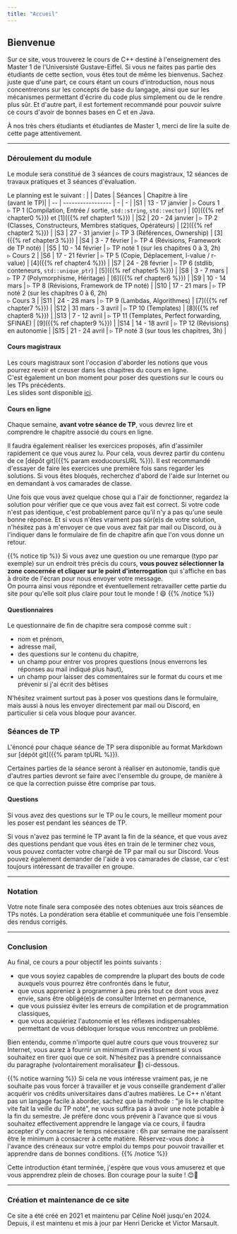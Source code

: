 ```yaml
---
title: "Accueil"
---
```


## Bienvenue

Sur ce site, vous trouverez le cours de C++ destiné à l'enseignement des Master 1 de l'Universisté Gustave-Eiffel. Si vous ne faites pas partie des étudiants de cette section, vous êtes tout de même les bienvenus. Sachez juste que d'une part, ce cours étant un cours d'introduction, nous nous concentrerons sur les concepts de base du langage, ainsi que sur les mécanismes permettant d'écrire du code plus simplement ou de le rendre plus sûr. Et d'autre part, il est fortement recommandé pour pouvoir suivre ce cours d'avoir de bonnes bases en C et en Java.

À nos très chers étudiants et étudiantes de Master 1, merci de lire la suite de cette page attentivement.

---

### Déroulement du module

Le module sera constitué de 3 séances de cours magistraux, 12 séances de travaux pratiques et 3 séances d'évaluation.

Le planning est le suivant :
|    | Dates             | Séances | Chapitre à lire <br>(avant le TP)|
| -- | ----------------- | - | - |
|S1  | 13 - 17 janvier   | ▹ Cours 1 <br> ▹ TP 1 (Compilation, Entrée / sortie, `std::string`, `std::vector`) | [0]({{% ref chapter0 %}}) et [1]({{% ref chapter1 %}})  |
|S2  | 20 - 24 janvier   | ▹ TP 2 (Classes, Constructeurs, Membres statiques, Opérateurs) |  [2]({{% ref chapter2 %}})  |
|S3  | 27 - 31 janvier   | ▹ TP 3 (Références, Ownership) | [3]({{% ref chapter3 %}}) |
|S4  | 3 - 7 février     | ▹ TP 4 (Révisions, Framework de TP noté) |
|S5  | 10 - 14 février   | ▹ TP noté 1 (sur les chapitres 0 à 3, 2h) <br> ▹ Cours 2 |
|S6  | 17 - 21 février   | ▹ TP 5 (Copie, Déplacement, l-value / r-value) | [4]({{% ref chapter4 %}}) |
|S7  | 24 - 28 février   | ▹ TP 6 (stdlib, conteneurs, `std::unique_ptr`) | [5]({{% ref chapter5 %}}) |
|S8  | 3 - 7 mars        | ▹ TP 7 (Polymorphisme, Héritage) | [6]({{% ref chapter6 %}}) | 
|S9  | 10 - 14 mars      | ▹ TP 8 (Révisions, Framework de TP noté) |
|S10 | 17 - 21 mars      | ▹ TP noté 2 (sur les chapitres 0 à 6, 2h) <br> ▹ Cours 3 |
|S11 | 24 - 28 mars      | ▹ TP 9 (Lambdas, Algorithmes) | [7]({{% ref chapter7 %}}) |
|S12 | 31 mars - 3 avril | ▹ TP 10 (Templates) | [8]({{% ref chapter8 %}}) |
|S13 | 7 - 12 avril      | ▹ TP 11 (Templates, Perfect forwarding, SFINAE) | [9]({{% ref chapter9 %}}) |
|S14 | 14 - 18 avril     | ▹ TP 12 (Révisions) en autonomie |
|S15 | 21 - 24 avril     | ▹ TP noté 3 (sur tous les chapitres, 3h) |

#### Cours magistraux

Les cours magistraux sont l'occasion d'aborder les notions que vous pourrez revoir et creuser dans les chapitres du cours en ligne.  
C'est également un bon moment pour poser des questions sur le cours ou les TPs précédents.  
Les slides sont disponible [ici](slides).

#### Cours en ligne

Chaque semaine, **avant votre séance de TP**, vous devrez lire et comprendre le chapitre associé du cours en ligne.

Il faudra également réaliser les exercices proposés, afin d'assimiler rapidement ce que vous aurez lu. Pour cela, vous devrez partir du contenu de ce [dépôt git]({{% param exoducoursURL %}}).
Il est recommandé d'essayer de faire les exercices une première fois sans regarder les solutions.
Si vous êtes bloqués, recherchez d'abord de l'aide sur Internet ou en demandant à vos camarades de classe.

Une fois que vous avez quelque chose qui a l'air de fonctionner, regardez la solution pour vérifier que ce que vous avez fait est correct.
Si votre code n'est pas identique, c'est probablement parce qu'il n'y a pas qu'une seule bonne réponse.
Et si vous n'êtes vraiment pas sûr(e)s de votre solution, n'hésitez pas à m'envoyer ce que vous avez fait par mail ou Discord, ou à l'indiquer dans le formulaire de fin de chapitre afin que l'on vous donne un retour.

{{% notice tip %}}
Si vous avez une question ou une remarque (typo par exemple) sur un endroit très précis du cours, **vous pouvez sélectionner la zone concernée et cliquer sur le point d'interrogation** qui s'affiche en bas à droite de l'écran pour nous envoyer votre message.  
On pourra ainsi vous répondre et éventuellement retravailler cette partie du site pour qu'elle soit plus claire pour tout le monde ! 😄
{{% /notice %}}

#### Questionnaires

Le questionnaire de fin de chapitre sera composé comme suit :
- nom et prénom,
- adresse mail,
- des questions sur le contenu du chapitre,
- un champ pour entrer vos propres questions (nous enverrons les réponses au mail indiqué plus haut),
- un champ pour laisser des commentaires sur le format du cours et me prévenir si j'ai écrit des bêtises

N'hésitez vraiment surtout pas à poser vos questions dans le formulaire, mais aussi à nous les envoyer directement par mail ou Discord, en particulier si cela vous bloque pour avancer.

### Séances de TP

L'énoncé pour chaque séance de TP sera disponible au format Markdown sur [dépôt git]({{% param tpURL %}}).

Certaines parties de la séance seront à réaliser en autonomie, tandis que d'autres parties devront se faire avec l'ensemble du groupe, de manière à ce que la correction puisse être comprise par tous. 

#### Questions

Si vous avez des questions sur le TP ou le cours, le meilleur moment pour les poser est pendant les séances de TP.

Si vous n'avez pas terminé le TP avant la fin de la séance, et que vous avez des questions pendant que vous êtes en train de le terminer chez vous, vous pouvez contacter votre chargé de TP par mail ou sur Discord. Vous pouvez également demander de l'aide à vos camarades de classe, car c'est toujours intéressant de travailler en groupe.

---

### Notation

Votre note finale sera composée des notes obtenues aux trois séances de TPs notés.
La pondération sera établie et communiquée une fois l'ensemble des rendus corrigés.

---

### Conclusion

Au final, ce cours a pour objectif les points suivants :
- que vous soyiez capables de comprendre la plupart des bouts de code auxquels vous pourrez être confrontés dans le futur,
- que vous appreniez à programmer à peu près tout ce dont vous avez envie, sans être obligé(e)s de consulter Internet en permanence,
- que vous puissiez éviter les erreurs de compilation et de programmation classiques,
- que vous acquiériez l'autonomie et les réflexes indispensables permettant de vous débloquer lorsque vous rencontrez un problème.

Bien entendu, comme n'importe quel autre cours que vous trouverez sur Internet, vous aurez à fournir un minimum d'investissement si vous souhaitez en tirer quoi que ce soit.
N'hésitez pas à prendre connaissance du paragraphe (volontairement moralisateur 💩) ci-dessous.

{{% notice warning %}}
Si cela ne vous intéresse vraiment pas, je ne souhaite pas vous forcer à travailler et je vous conseille grandement d'aller acquérir vos crédits universitaires dans d'autres matières.
Le C++ n'étant pas un langage facile à aborder, sachez que la méthode : "je lis le chapitre vite fait la veille du TP noté", ne vous suffira pas à avoir une note potable à la fin du semestre.
Je préfère donc vous prévenir à l'avance que si vous souhaitez effectivement apprendre le langage via ce cours, il faudra accepter d'y consacrer le temps nécessaire : 6h par semaine me paraîssent être le minimum à consacrer à cette matière.
Réservez-vous donc à l'avance des créneaux sur votre emploi du temps pour pouvoir travailler et apprendre dans de bonnes conditions.
{{% /notice %}}

Cette introduction étant terminée, j'espère que vous vous amuserez et que vous apprendrez plein de choses. Bon courage pour la suite ! 😊🎉

---

### Création et maintenance de ce site

Ce site a été créé en 2021 et maintenu par Céline Noël jusqu'en 2024. 
Depuis, il est maintenu et mis à jour par Henri Dericke et Victor Marsault.

